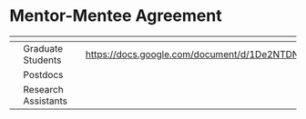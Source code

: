 # Mentor-Mentee Agreement

<table data-view="cards"><thead><tr><th></th><th></th><th></th><th data-hidden data-card-target data-type="content-ref"></th></tr></thead><tbody><tr><td></td><td>Graduate Students</td><td></td><td><a href="https://docs.google.com/document/d/1De2NTDNq00ROsT9NFDyhLTUv_1E7bpL5rHOqPlRCpTk/edit#heading=h.dwqtrvwe5ocl">https://docs.google.com/document/d/1De2NTDNq00ROsT9NFDyhLTUv_1E7bpL5rHOqPlRCpTk/edit#heading=h.dwqtrvwe5ocl</a></td></tr><tr><td></td><td>Postdocs</td><td></td><td></td></tr><tr><td></td><td>Research Assistants</td><td></td><td></td></tr></tbody></table>
